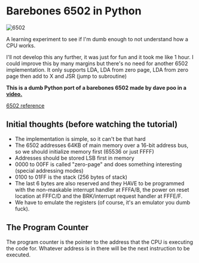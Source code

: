 # Barebones 6502 in Python

![6502](https://i.ebayimg.com/images/g/f7gAAOSwZUle5j40/s-l300.jpg)

A learning experiment to see if I'm dumb enough to not understand how a CPU works.

I'll not develop this any further, it was just for fun and it took me like 1 hour. I could improve this by many margins but there's no need for another 6502 implementation. It only supports LDA, LDA from zero page, LDA from zero page then add to X and JSR (jump to subroutine)

__This is a dumb Python port of a barebones 6502 made by dave poo in a [video.](https://www.youtube.com/watch?v=qJgsuQoy9bc)__

[6502 reference](https://cx16.dk/6502/architecture.html)

## Initial thoughts (before watching the tutorial)

- The implementation is simple, so it can't be that hard
- The 6502 addresses 64KB of main memory over a 16-bit address bus, so we should initialize memory first (65536 or just FFFF)
- Addresses should be stored LSB first in memory
- 0000 to 00FF is called "zero-page" and does something interesting (special addressing modes)
- 0100 to 01FF is the stack (256 bytes of stack)
- The last 6 bytes are also reserved and they HAVE to be programmed with the non-maskable interrupt handler at FFFA/B, the power on reset location at FFFC/D and the BRK/interrupt request handler at FFFE/F.
- We have to emulate the registers (of course, it's an emulator you dumb fuck).

## The Program Counter

The program counter is the pointer to the address that the CPU is executing the code for. Whatever address is in there will be the next instruction to be executed.
